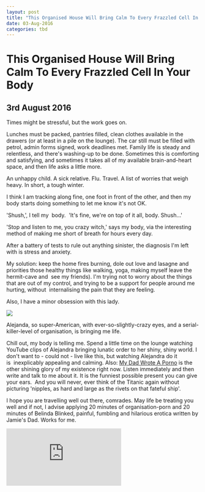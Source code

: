 ```yaml
---
layout: post
title: "This Organised House Will Bring Calm To Every Frazzled Cell In Your Body"
date: 03-Aug-2016
categories: tbd
---
```


# This Organised House Will Bring Calm To Every Frazzled Cell In Your Body

## 3rd August 2016

Times might be stressful,   but the work goes on.

Lunches must be packed,   pantries filled, clean clothes available in the drawers (or at least in a pile on the lounge). The car still must be filled with petrol, admin forms signed, work deadlines met. Family life is steady and relentless, and there's washing-up to be done. Sometimes this is comforting and satisfying, and sometimes it takes all of my available brain-and-heart space, and then life asks a little more.

An unhappy child. A sick relative. Flu. Travel. A list of worries that weigh heavy. In short, a tough winter.

I think I am tracking along fine, one foot in front of the other, and then my body starts doing something to let me know it's not OK.

'Shush,', I tell my  body.  'It's fine, we're on top of it all, body. Shush...'

'Stop and listen to me, you crazy witch,' says my body, via the interesting method of making me short of breath for hours every day.

After a battery of tests to rule out anything sinister, the diagnosis I'm left with is stress and anxiety.

 

My solution: keep the home fires burning, dole out love and lasagne and priorities those healthy things like walking, yoga, making myself leave the hermit-cave and  see my friends). I'm trying not to worry about the things that are out of my control, and trying to be a support for people around me hurting, without  internalising the pain that they are feeling.

Also, I have a minor obsession with this lady.

<img class="photo-horiz" src="https://yt3.ggpht.com/-67MWtaVCQZM/AAAAAAAAAAI/AAAAAAAAAAA/eZiB0mNbLiI/s900-c-k-no-rj-c0xffffff/photo.jpg" />

Alejanda, so super-American, with ever-so-slightly-crazy eyes, and a serial-killer-level of organisation, is bringing me life.

Chill out, my body is telling me. Spend a little time on the lounge watching YouTube clips of Alejandra bringing lunatic order to her shiny, shiny world. I don't want to - could not - live like this, but watching Alejandra do it is  inexplicably appealing and calming. Also: <a href="http://www.mydadwroteaporno.com/">My Dad Wrote A Porno</a> is the other shining glory of my existence right now. Listen immediately and then write and talk to me about it. It is the funniest possible present you can give your ears.  And you will never, ever think of the Titanic again without picturing 'nipples, as hard and large as the rivets on that fateful ship'.

I hope you are travelling well out there, comrades. May life be treating you well and if not, I advise applying 20 minutes of organisation-porn and 20 minutes of Belinda Blinked, painful, fumbling and hilarious erotica written by Jamie's Dad. Works for me.

<iframe src='https://www.youtube.com/embed/TxXkBhZHoLQ' frameborder='0' gesture='media' allow='encrypted-media' allowfullscreen></iframe>

 

